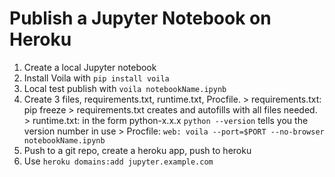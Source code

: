 # Publish a Jupyter Notebook on Heroku

1. Create a local Jupyter notebook
1. Install Voila with `pip install voila`
1. Local test publish with `voila notebookName.ipynb`
1. Create 3 files, requirements.txt, runtime.txt, Procfile. > requirements.txt: pip freeze > requirements.txt creates and autofills with all files needed. > runtime.txt: in the form python-x.x.x `python --version` tells you the version number in use > Procfile: `web: voila --port=$PORT --no-browser notebookName.ipynb`
1. Push to a git repo, create a heroku app, push to heroku
1. Use `heroku domains:add jupyter.example.com`
